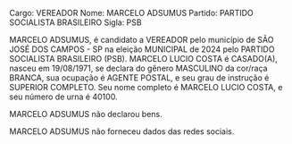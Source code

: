 Cargo: VEREADOR
Nome: MARCELO ADSUMUS
Partido: PARTIDO SOCIALISTA BRASILEIRO
Sigla: PSB

MARCELO ADSUMUS, é candidato a VEREADOR pelo município de SÃO JOSÉ DOS CAMPOS - SP na eleição MUNICIPAL de 2024 pelo PARTIDO SOCIALISTA BRASILEIRO (PSB).
MARCELO LUCIO COSTA é CASADO(A), nasceu em 19/08/1971, se declara do gênero MASCULINO da cor/raça BRANCA, sua ocupação é AGENTE POSTAL, e seu grau de instrução é SUPERIOR COMPLETO.
Seu nome completo é MARCELO LUCIO COSTA, e seu número de urna é 40100.

MARCELO ADSUMUS não declarou bens.


MARCELO ADSUMUS não forneceu dados das redes sociais.